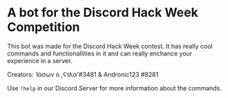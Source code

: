 # A bot for the Discord Hack Week Competition
This bot was made for the Discord Hack Week contest. It has really cool commands and functionallities in it and can really enchance your experience in a server.

Creators: Ἱάσων ὁ ,Ϛτλα'#3481 &amp; Andronic123 #8281

Use ```!help``` in our Discord Server for more information about the commands.
